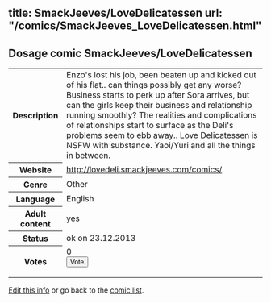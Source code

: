 title: SmackJeeves/LoveDelicatessen
url: "/comics/SmackJeeves_LoveDelicatessen.html"
---
Dosage comic SmackJeeves/LoveDelicatessen
-----------------------------------------

<p id="msg"></p>
<script type="text/javascript">
if (window.location.search === '?edit_info_mail=sent_ok') {
  var elem = document.getElementById("msg");
  elem.innerHTML = 'Edited information sucessfully sent for review, which is usually done daily. Thanks!';
  elem.className = 'ok';
}
</script>
<table class="comicinfo">
<tr>
<th>Description</th><td>Enzo's lost his job, been beaten up and kicked out of his flat.. can things possibly get any worse? Business starts to perk up after Sora arrives, but can the girls keep their business and relationship running smoothly? The realities and complications of relationships start to surface as the Deli's problems seem to ebb away.. Love Delicatessen is NSFW with substance. Yaoi/Yuri and all the things in between.</td>
</tr>
<tr>
<th>Website</th><td><a href="http://lovedeli.smackjeeves.com/comics/">http://lovedeli.smackjeeves.com/comics/</a></td>
</tr>
<tr>
<th>Genre</th><td>Other</td>
</tr>
<tr>
<th>Language</th><td>English</td>
</tr>
<tr>
<th>Adult content</th><td>yes</td>
</tr>
<tr>
<th>Status</th><td>ok on 23.12.2013</td>
</tr>
<tr>
<th>Votes</th><td>0
<form action="http://gaecounter.appspot.com/count/" method="POST">
<input name="name" type="hidden" value="SmackJeeves_LoveDelicatessen"/>
<input name="uid" type="hidden" id="voteuid" value=""/>
<input type="submit" value="Vote"/>
</form>
</td>
</tr>
</table>
<script type="text/javascript">
var ua = navigator.userAgent;
document.getElementById("voteuid").value = ua.replace(/[^a-zA-Z0-9\._:]/g , "_");;
</script>

[Edit this info](SmackJeeves_LoveDelicatessen_edit.html) or go back to the [comic list](../comic-index.html).
